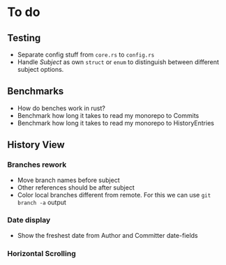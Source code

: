 # To do

## Testing

* Separate config stuff from `core.rs` to `config.rs`
* Handle *Subject* as own `struct` or `enum` to
   distinguish between different subject options.

## Benchmarks

* How do benches work in rust?
* Benchmark how long it takes to read my monorepo to Commits
* Benchmark how long it takes to read my monorepo to HistoryEntries

## History View

### Branches rework

* Move branch names before subject
* Other references should be after subject
* Color local branches different from remote.
   For this we can use `git branch -a` output

### Date display

* Show the freshest date from Author and Committer date-fields

### Horizontal Scrolling
